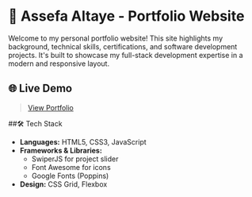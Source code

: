 # 💼 Assefa Altaye - Portfolio Website

Welcome to my personal portfolio website!
This site highlights my background, technical skills, certifications, and software development projects. It's built to showcase my full-stack development expertise in a modern and responsive layout.

## 🌐 Live Demo

> [View Portfolio](#)

##🛠️ Tech Stack

- **Languages:** HTML5, CSS3, JavaScript
- **Frameworks & Libraries:**
  - SwiperJS for project slider
  - Font Awesome for icons
  - Google Fonts (Poppins)
- **Design:** CSS Grid, Flexbox
